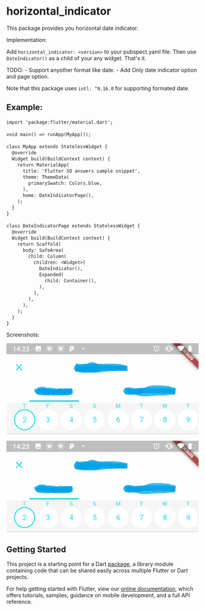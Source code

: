 # horizontal_indicator

This package provides you horizontal date indicator.

Implementation:

Add `horizontal_indicator: <version>` to your pubspect.yaml file.
Then use `DateIndicator()` as a child of your any widget.
That's it.

TODO: - Support anyother format like date. - Add Only date indicator option and page option.

Note that this package uses `intl: ^0.16.0` for supporting formated date.

## Example:

```
import 'package:flutter/material.dart';

void main() => runApp(MyApp());

class MyApp extends StatelessWidget {
  @override
  Widget build(BuildContext context) {
    return MaterialApp(
      title: 'Flutter SO answers sample snippet',
      theme: ThemeData(
        primarySwatch: Colors.blue,
      ),
      home: DateIndicatorPage(),
    );
  }
}

class DateIndicatorPage extends StatelessWidget {
  @override
  Widget build(BuildContext context) {
    return Scaffold(
      body: SafeArea(
        child: Column(
          children: <Widget>[
            DateIndicator(),
            Expanded(
              child: Container(),
            ),
          ],
        ),
      ),
    );
  }
}
```

Screenshots:

![Complete Page Flutter Date Indicator](/Screenshot_1.png?raw=true "Complete Page Flutter Date Indicator")

![In a widget Flutter Date Indicator](/Screenshot_1.png?raw=true "In a Widget Flutter Date Indicator")

## Getting Started

This project is a starting point for a Dart
[package](https://flutter.dev/developing-packages/),
a library module containing code that can be shared easily across
multiple Flutter or Dart projects.

For help getting started with Flutter, view our
[online documentation](https://flutter.dev/docs), which offers tutorials,
samples, guidance on mobile development, and a full API reference.
